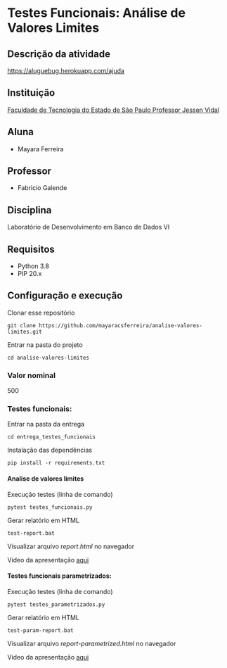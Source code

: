 # Testes Funcionais: Análise de Valores Limites

## Descrição da atividade
https://aluguebug.herokuapp.com/ajuda

## Instituição
[Faculdade de Tecnologia do Estado de São Paulo Professor Jessen Vidal](https://fatecsjc-prd.azurewebsites.net/)

## Aluna
- Mayara Ferreira

## Professor
- Fabricio Galende

## Disciplina 
Laboratório de Desenvolvimento em Banco de Dados VI

## Requisitos
- Python 3.8
- PIP 20.x

## Configuração e execução
Clonar esse repositório
```
git clone https://github.com/mayaracsferreira/analise-valores-limites.git
```

Entrar na pasta do projeto
```
cd analise-valores-limites
```

### Valor nominal
500

### Testes funcionais:

Entrar na pasta da entrega
```
cd entrega_testes_funcionais
```

Instalação das dependências
```
pip install -r requirements.txt
```

#### Analise de valores limites

Execução testes (linha de comando)
```
pytest testes_funcionais.py
```

Gerar relatório em HTML
```
test-report.bat
```

Visualizar arquivo *report.html* no navegador

Video da apresentação [aqui](https://drive.google.com/file/d/1ViAE6t6Z6rGa-IFLM1Axr4JIOSzMNPvM/view?usp=sharing)

#### Testes funcionais parametrizados:
Execução testes (linha de comando)
```
pytest testes_parametrizados.py
```

Gerar relatório em HTML
```
test-param-report.bat
```

Visualizar arquivo *report-parametrized.html* no navegador

Video da apresentação [aqui](https://drive.google.com/file/d/1ViAE6t6Z6rGa-IFLM1Axr4JIOSzMNPvM/view?usp=sharing)